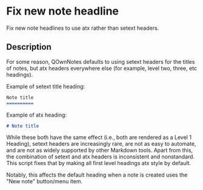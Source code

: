 # Fix new note headline

Fix new note headlines to use atx rather than setext headers.

## Description

For some reason, QOwnNotes defaults to using setext headers for the titles of notes, but atx headers everywhere else (for example, level two, three, etc headings).

Example of setext title heading:

```markdown
Note title
==========
```

Example of atx heading:

```markdown
# Note title
```

While these both have the same effect (i.e., both are rendered as a Level 1 Heading), setext headers are increasingly rare, are not as easy to automate, and are not as widely supported by other Markdown tools. Apart from this, the combination of setext and atx headers is inconsistent and nonstandard. This script fixes that by making all first level headings atx style by default.

Notably, this affects the default heading when a note is created uses the "New note" button/menu item.
